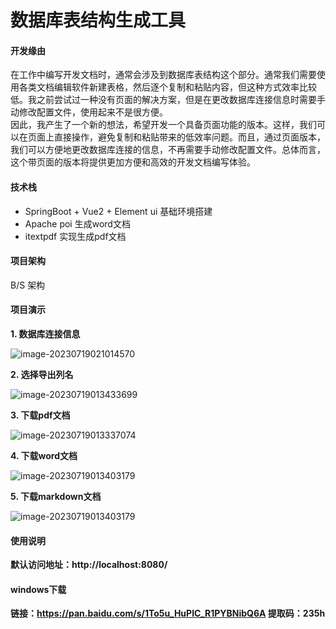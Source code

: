 # 数据库表结构生成工具

#### 开发缘由

在工作中编写开发文档时，通常会涉及到数据库表结构这个部分。通常我们需要使用各类文档编辑软件新建表格，然后逐个复制和粘贴内容，但这种方式效率比较低。我之前尝试过一种没有页面的解决方案，但是在更改数据库连接信息时需要手动修改配置文件，使用起来不是很方便。    
因此，我产生了一个新的想法，希望开发一个具备页面功能的版本。这样，我们可以在页面上直接操作，避免复制和粘贴带来的低效率问题。而且，通过页面版本，我们可以方便地更改数据库连接的信息，不再需要手动修改配置文件。总体而言，这个带页面的版本将提供更加方便和高效的开发文档编写体验。


#### 技术栈

- SpringBoot + Vue2 + Element ui 基础环境搭建
- Apache poi 生成word文档
- itextpdf 实现生成pdf文档


#### 项目架构

B/S 架构



#### 项目演示

**1. 数据库连接信息**

![image-20230719021014570](https://gitee.com/geqian618/resource/raw/master/images/连接信息.png)</br>



**2. 选择导出列名**

![image-20230719013433699](https://gitee.com/geqian618/resource/raw/master/images/选择列名.png)



**3. 下载pdf文档**

![image-20230719013337074](https://gitee.com/geqian618/resource/raw/master/images/pdf文档.png)



**4. 下载word文档**

![image-20230719013403179](https://gitee.com/geqian618/resource/raw/master/images/word文档.png)


**5. 下载markdown文档**

![image-20230719013403179](https://gitee.com/geqian618/resource/raw/master/images/markdown文档.png)





#### 使用说明

**默认访问地址：http://localhost:8080/**



#### windows下载
**链接：https://pan.baidu.com/s/1To5u_HuPIC_R1PYBNibQ6A 提取码：235h**

